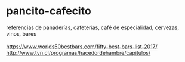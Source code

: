 # pancito-cafecito
referencias de panaderías, cafeterías, café de especialidad, cervezas, vinos, bares
<br>
<br>https://www.worlds50bestbars.com/fifty-best-bars-list-2017/
<br>http://www.tvn.cl/programas/hacedordehambre/capitulos/
